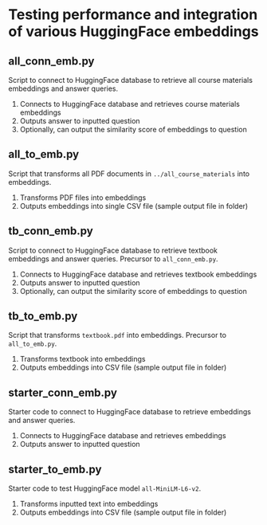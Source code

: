 # Testing performance and integration of various HuggingFace embeddings 

## all_conn_emb.py
Script to connect to HuggingFace database to retrieve all course materials embeddings and answer queries.
1. Connects to HuggingFace database and retrieves course materials embeddings
2. Outputs answer to inputted question
3. Optionally, can output the similarity score of embeddings to question


## all_to_emb.py
Script that transforms all PDF documents in `../all_course_materials` into embeddings. 
1. Transforms PDF files into embeddings
2. Outputs embeddings into single CSV file (sample output file in folder)


## tb_conn_emb.py
Script to connect to HuggingFace database to retrieve textbook embeddings and answer queries.
Precursor to `all_conn_emb.py`.
1. Connects to HuggingFace database and retrieves textbook embeddings
2. Outputs answer to inputted question
3. Optionally, can output the similarity score of embeddings to question


## tb_to_emb.py
Script that transforms `textbook.pdf` into embeddings.
Precursor to `all_to_emb.py`.
1. Transforms textbook into embeddings
2. Outputs embeddings into CSV file (sample output file in folder)


## starter_conn_emb.py
Starter code to connect to HuggingFace database to retrieve embeddings and answer queries.
1. Connects to HuggingFace database and retrieves embeddings
2. Outputs answer to inputted question


## starter_to_emb.py
Starter code to test HuggingFace model `all-MiniLM-L6-v2`.
1. Transforms inputted text into embeddings
2. Outputs embeddings into CSV file (sample output file in folder)

